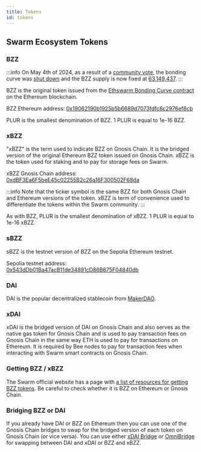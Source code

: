 ```yaml
---
title: Tokens
id: tokens
---
```



## Swarm Ecosystem Tokens

### BZZ

:::info
On May 4th of 2024, as a result of a [community vote](https://blog.ethswarm.org/foundation/2024/announcing-the-outcome-of-swarms-bonding-curve-vote/), the bonding curve was [shut down](https://blog.ethswarm.org/foundation/2024/bonding-curve-shutdown/) and the BZZ supply is now fixed at [63,149,437](https://etherscan.io/token/0x19062190b1925b5b6689d7073fdfc8c2976ef8cb).
:::

BZZ is the original token issued from the [Ethswarm Bonding Curve contract](https://etherscan.io/address/0x4f32ab778e85c4ad0cead54f8f82f5ee74d46904) on the Ethereum blockchain. 

BZZ Ethereum address: [0x19062190b1925b5b6689d7073fdfc8c2976ef8cb](
https://etherscan.io/address/0x19062190b1925b5b6689d7073fdfc8c2976ef8cb)

PLUR is the smallest denomination of BZZ. 1 PLUR is equal to 1e-16 BZZ.

### xBZZ

"xBZZ" is the term used to indicate BZZ on Gnosis Chain. It is the bridged version of the original Ethereum BZZ token issued on Gnosis Chain. xBZZ is the token used for staking and to pay for storage fees on Swarm.

xBZZ Gnosis Chain address: [0xdBF3Ea6F5beE45c02255B2c26a16F300502F68da](https://gnosisscan.io/address/0xdBF3Ea6F5beE45c02255B2c26a16F300502F68da)

:::info
Note that the ticker symbol is the same BZZ for both Gnosis Chain and Ethereum versions of the token. xBZZ is term of convenience used to differentiate the tokens within the Swarm community.
:::

As with BZZ, PLUR is the smallest denomination of xBZZ. 1 PLUR is equal to 1e-16 xBZZ.

### sBZZ

sBZZ is the testnet version of BZZ on the Sepolia Ethereum testnet. 

Sepolia testnet address: [0x543dDb01Ba47acB11de34891cD86B675F04840db](https://sepolia.etherscan.io/address/0x543dDb01Ba47acB11de34891cD86B675F04840db)

### DAI 

DAI is the popular decentralized stablecoin from [MakerDAO](https://makerdao.com/en/).

### xDAI

xDAI is the bridged version of DAI on Gnosis Chain and also serves as the native gas token for Gnosis Chain and is used to pay transaction fees on Gnosis Chain in the same way ETH is used to pay for transactions on Ethereum. It is required by Bee nodes to pay for transaction fees when interacting with Swarm smart contracts on Gnosis Chain.


### Getting BZZ / xBZZ

The Swarm official website has a page with [a list of resources for getting BZZ tokens](https://www.ethswarm.org/get-bzz). Be careful to check whether it is BZZ on Ethereum or Gnosis Chain.


### Bridging BZZ or DAI

If you already have DAI or BZZ on Ethereum then you can use one of the Gnosis Chain bridges to swap for the bridged version of each token on Gnosis Chain (or vice versa). You can use either [xDAI Bridge](https://bridge.gnosischain.com/) or [OmniBridge](https://omni.gnosischain.com/bridge) for swapping between DAI and xDAI or BZZ and xBZZ. 

